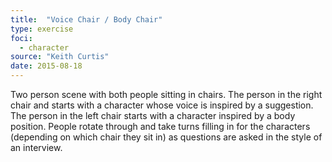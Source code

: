 ```yaml
---
title:  "Voice Chair / Body Chair"
type: exercise
foci:
  - character
source: "Keith Curtis"
date: 2015-08-18
---
```

Two person scene with both people sitting in chairs.
The person in the right chair and starts with a character whose voice is inspired by a suggestion.
The person in the left chair starts with a character inspired by a body position.
People rotate through and take turns filling in for the characters (depending on which chair they sit in) as questions are asked in the style of an interview.
